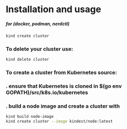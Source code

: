 
# Installation and usage 

#####  for (docker, podman, nerdctl) 
```bash
kind create cluster
```
### To delete your cluster use:
```bash
kind delete cluster
```
### To create a cluster from Kubernetes source:

### . ensure that Kubernetes is cloned in $(go env GOPATH)/src/k8s.io/kubernetes
### . build a node image and create a cluster with
```bash
kind build node-image
kind create cluster --image kindest/node:latest
```
